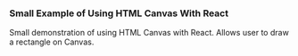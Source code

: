### Small Example of Using HTML Canvas With React

Small demonstration of using HTML Canvas with React. Allows user to draw a rectangle on Canvas.
